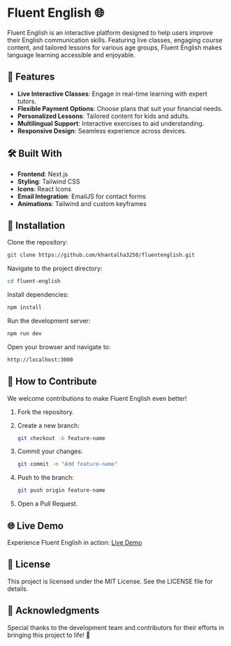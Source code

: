 
# Fluent English 🌐

Fluent English is an interactive platform designed to help users improve their English communication skills. Featuring live classes, engaging course content, and tailored lessons for various age groups, Fluent English makes language learning accessible and enjoyable.

## 🚀 Features

- **Live Interactive Classes**: Engage in real-time learning with expert tutors.
- **Flexible Payment Options**: Choose plans that suit your financial needs.
- **Personalized Lessons**: Tailored content for kids and adults.
- **Multilingual Support**: Interactive exercises to aid understanding.
- **Responsive Design**: Seamless experience across devices.

## 🛠️ Built With

- **Frontend**: Next.js
- **Styling**: Tailwind CSS
- **Icons**: React Icons
- **Email Integration**: EmailJS for contact forms
- **Animations**: Tailwind and custom keyframes

## 🔧 Installation

Clone the repository:

```bash
git clone https://github.com/khantalha3250/fluentenglish.git
```

Navigate to the project directory:

```bash
cd fluent-english
```

Install dependencies:

```bash
npm install
```

Run the development server:

```bash
npm run dev
```

Open your browser and navigate to:

```bash
http://localhost:3000
```

## 🌟 How to Contribute

We welcome contributions to make Fluent English even better!

1. Fork the repository.
2. Create a new branch:

   ```bash
   git checkout -b feature-name
   ```

3. Commit your changes:

   ```bash
   git commit -m "Add feature-name"
   ```

4. Push to the branch:

   ```bash
   git push origin feature-name
   ```

5. Open a Pull Request.


## 🌐 Live Demo

Experience Fluent English in action: [Live Demo](https://fluenttenglishlive.com/)

## 📜 License

This project is licensed under the MIT License. See the LICENSE file for details.

## 🙏 Acknowledgments

Special thanks to the development team and contributors for their efforts in bringing this project to life! 🎉